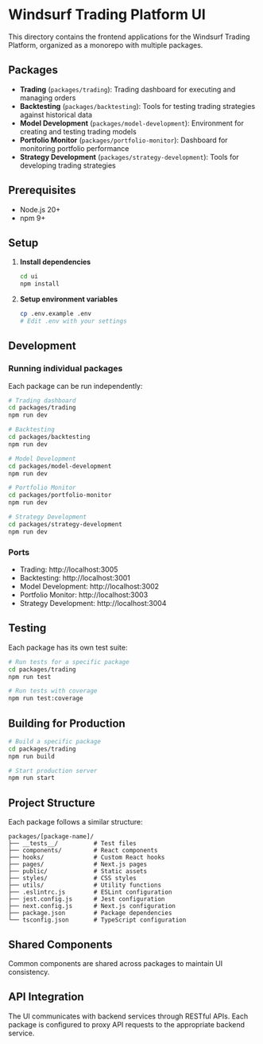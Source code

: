 # Windsurf Trading Platform UI

This directory contains the frontend applications for the Windsurf Trading Platform, organized as a monorepo with multiple packages.

## Packages

- **Trading** (`packages/trading`): Trading dashboard for executing and managing orders
- **Backtesting** (`packages/backtesting`): Tools for testing trading strategies against historical data
- **Model Development** (`packages/model-development`): Environment for creating and testing trading models
- **Portfolio Monitor** (`packages/portfolio-monitor`): Dashboard for monitoring portfolio performance
- **Strategy Development** (`packages/strategy-development`): Tools for developing trading strategies

## Prerequisites

- Node.js 20+
- npm 9+

## Setup

1. **Install dependencies**
   ```bash
   cd ui
   npm install
   ```

2. **Setup environment variables**
   ```bash
   cp .env.example .env
   # Edit .env with your settings
   ```

## Development

### Running individual packages

Each package can be run independently:

```bash
# Trading dashboard
cd packages/trading
npm run dev

# Backtesting
cd packages/backtesting
npm run dev

# Model Development
cd packages/model-development
npm run dev

# Portfolio Monitor
cd packages/portfolio-monitor
npm run dev

# Strategy Development
cd packages/strategy-development
npm run dev
```

### Ports

- Trading: http://localhost:3005
- Backtesting: http://localhost:3001
- Model Development: http://localhost:3002
- Portfolio Monitor: http://localhost:3003
- Strategy Development: http://localhost:3004

## Testing

Each package has its own test suite:

```bash
# Run tests for a specific package
cd packages/trading
npm run test

# Run tests with coverage
npm run test:coverage
```

## Building for Production

```bash
# Build a specific package
cd packages/trading
npm run build

# Start production server
npm run start
```

## Project Structure

Each package follows a similar structure:

```
packages/[package-name]/
├── __tests__/          # Test files
├── components/         # React components
├── hooks/              # Custom React hooks
├── pages/              # Next.js pages
├── public/             # Static assets
├── styles/             # CSS styles
├── utils/              # Utility functions
├── .eslintrc.js        # ESLint configuration
├── jest.config.js      # Jest configuration
├── next.config.js      # Next.js configuration
├── package.json        # Package dependencies
└── tsconfig.json       # TypeScript configuration
```

## Shared Components

Common components are shared across packages to maintain UI consistency.

## API Integration

The UI communicates with backend services through RESTful APIs. Each package is configured to proxy API requests to the appropriate backend service.
